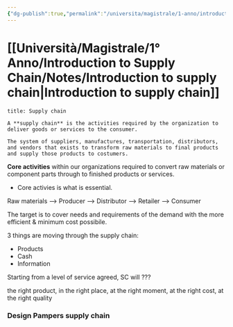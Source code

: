 ```yaml
---
{"dg-publish":true,"permalink":"/universita/magistrale/1-anno/introduction-to-supply-chain/notes/supply-chain/","tags":["UNI"]}
---
```


# [[Università/Magistrale/1° Anno/Introduction to Supply Chain/Notes/Introduction to supply chain\|Introduction to supply chain]]

```ad-Definizione
title: Supply chain

A **supply chain** is the activities required by the organization to deliver goods or services to the consumer.

The system of suppliers, manufactures, transportation, distributors, and vendors that exists to transform raw materials to final products and supply those products to costumers.
```


**Core activities** within our organizations required to convert raw materials or component parts through to finished products or services.
- Core activies is what is essential.

Raw materials --> Producer --> Distributor --> Retailer --> Consumer

The target is to cover needs and requirements of the demand with the more efficient & minimum cost possibile.

3 things are moving through the supply chain:
- Products
- Cash
- Information

Starting from a level of service agreed, SC will ???

the right product, in the right place, at the right moment, at the right cost, at the right quality


### Design Pampers supply chain


